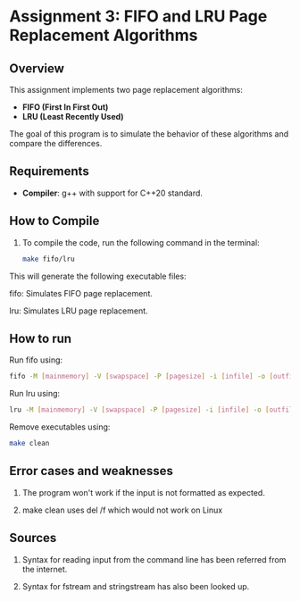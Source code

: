 # Assignment 3: FIFO and LRU Page Replacement Algorithms

## Overview
This assignment implements two page replacement algorithms:
- **FIFO (First In First Out)**
- **LRU (Least Recently Used)**

The goal of this program is to simulate the behavior of these algorithms and compare the differences.

## Requirements
- **Compiler**: g++ with support for C++20 standard.
  
## How to Compile
1. To compile the code, run the following command in the terminal:
   ```bash
   make fifo/lru

This will generate the following executable files:

fifo: Simulates FIFO page replacement.

lru: Simulates LRU page replacement.

## How to run
Run fifo using:
   ```bash
   fifo -M [mainmemory] -V [swapspace] -P [pagesize] -i [infile] -o [outfile]
```
Run lru using:
   ```bash
   lru -M [mainmemory] -V [swapspace] -P [pagesize] -i [infile] -o [outfile]
```
Remove executables using:
   ```bash
   make clean
   ```

## Error cases and weaknesses
1. The program won't work if the input is not formatted as expected.

2. make clean uses del /f which would not work on Linux

## Sources
1. Syntax for reading input from the command line has been referred from the internet.

2. Syntax for fstream and stringstream has also been looked up.


